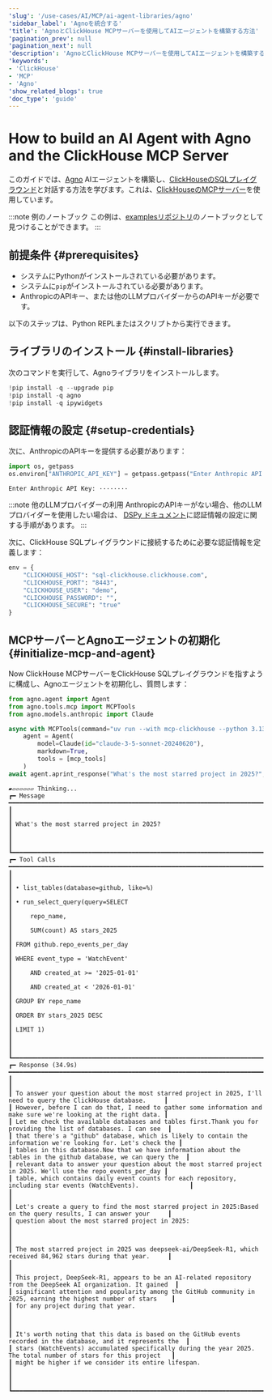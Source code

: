 ```yaml
---
'slug': '/use-cases/AI/MCP/ai-agent-libraries/agno'
'sidebar_label': 'Agnoを統合する'
'title': 'AgnoとClickHouse MCPサーバーを使用してAIエージェントを構築する方法'
'pagination_prev': null
'pagination_next': null
'description': 'AgnoとClickHouse MCPサーバーを使用してAIエージェントを構築する方法を学ぶ'
'keywords':
- 'ClickHouse'
- 'MCP'
- 'Agno'
'show_related_blogs': true
'doc_type': 'guide'
---
```




# How to build an AI Agent with Agno and the ClickHouse MCP Server

このガイドでは、[Agno](https://github.com/agno-agi/agno) AIエージェントを構築し、[ClickHouseのSQLプレイグラウンド](https://sql.clickhouse.com/)と対話する方法を学びます。これは、[ClickHouseのMCPサーバー](https://github.com/ClickHouse/mcp-clickhouse)を使用しています。

:::note 例のノートブック
この例は、[examplesリポジトリ](https://github.com/ClickHouse/examples/blob/main/ai/mcp/agno/agno.ipynb)のノートブックとして見つけることができます。
:::

## 前提条件 {#prerequisites}
- システムにPythonがインストールされている必要があります。
- システムに`pip`がインストールされている必要があります。
- AnthropicのAPIキー、または他のLLMプロバイダーからのAPIキーが必要です。

以下のステップは、Python REPLまたはスクリプトから実行できます。

<VerticalStepper headerLevel="h2">

## ライブラリのインストール {#install-libraries}

次のコマンドを実行して、Agnoライブラリをインストールします。

```python
!pip install -q --upgrade pip
!pip install -q agno
!pip install -q ipywidgets
```

## 認証情報の設定 {#setup-credentials}

次に、AnthropicのAPIキーを提供する必要があります：

```python
import os, getpass
os.environ["ANTHROPIC_API_KEY"] = getpass.getpass("Enter Anthropic API Key:")
```

```response title="Response"
Enter Anthropic API Key: ········
```

:::note 他のLLMプロバイダーの利用
AnthropicのAPIキーがない場合、他のLLMプロバイダーを使用したい場合は、
[ DSPy ドキュメント](https://dspy.ai/#__tabbed_1_1)に認証情報の設定に関する手順があります。
:::

次に、ClickHouse SQLプレイグラウンドに接続するために必要な認証情報を定義します：

```python
env = {
    "CLICKHOUSE_HOST": "sql-clickhouse.clickhouse.com",
    "CLICKHOUSE_PORT": "8443",
    "CLICKHOUSE_USER": "demo",
    "CLICKHOUSE_PASSWORD": "",
    "CLICKHOUSE_SECURE": "true"
}
```

## MCPサーバーとAgnoエージェントの初期化 {#initialize-mcp-and-agent}

Now ClickHouse MCPサーバーをClickHouse SQLプレイグラウンドを指すように構成し、Agnoエージェントを初期化し、質問します：

```python
from agno.agent import Agent
from agno.tools.mcp import MCPTools
from agno.models.anthropic import Claude
```

```python
async with MCPTools(command="uv run --with mcp-clickhouse --python 3.13 mcp-clickhouse", env=env, timeout_seconds=60) as mcp_tools:
    agent = Agent(
        model=Claude(id="claude-3-5-sonnet-20240620"),
        markdown=True,
        tools = [mcp_tools]
    )
await agent.aprint_response("What's the most starred project in 2025?", stream=True)
```

```response title="Response"
▰▱▱▱▱▱▱ Thinking...
┏━ Message ━━━━━━━━━━━━━━━━━━━━━━━━━━━━━━━━━━━━━━━━━━━━━━━━━━━━━━━━━━━━━━━━━━━━━━━━━━━━━━━━━━━━━━━━━━━━━━━━━━━━━━━┓
┃                                                                                                                 ┃
┃ What's the most starred project in 2025?                                                                        ┃
┃                                                                                                                 ┃
┗━━━━━━━━━━━━━━━━━━━━━━━━━━━━━━━━━━━━━━━━━━━━━━━━━━━━━━━━━━━━━━━━━━━━━━━━━━━━━━━━━━━━━━━━━━━━━━━━━━━━━━━━━━━━━━━━━┛
┏━ Tool Calls ━━━━━━━━━━━━━━━━━━━━━━━━━━━━━━━━━━━━━━━━━━━━━━━━━━━━━━━━━━━━━━━━━━━━━━━━━━━━━━━━━━━━━━━━━━━━━━━━━━━━┓
┃                                                                                                                 ┃
┃ • list_tables(database=github, like=%)                                                                          ┃
┃ • run_select_query(query=SELECT                                                                                 ┃
┃     repo_name,                                                                                                  ┃
┃     SUM(count) AS stars_2025                                                                                    ┃
┃ FROM github.repo_events_per_day                                                                                 ┃
┃ WHERE event_type = 'WatchEvent'                                                                                 ┃
┃     AND created_at >= '2025-01-01'                                                                              ┃
┃     AND created_at < '2026-01-01'                                                                               ┃
┃ GROUP BY repo_name                                                                                              ┃
┃ ORDER BY stars_2025 DESC                                                                                        ┃
┃ LIMIT 1)                                                                                                        ┃
┃                                                                                                                 ┃
┗━━━━━━━━━━━━━━━━━━━━━━━━━━━━━━━━━━━━━━━━━━━━━━━━━━━━━━━━━━━━━━━━━━━━━━━━━━━━━━━━━━━━━━━━━━━━━━━━━━━━━━━━━━━━━━━━━┛
┏━ Response (34.9s) ━━━━━━━━━━━━━━━━━━━━━━━━━━━━━━━━━━━━━━━━━━━━━━━━━━━━━━━━━━━━━━━━━━━━━━━━━━━━━━━━━━━━━━━━━━━━━━┓
┃                                                                                                                 ┃
┃ To answer your question about the most starred project in 2025, I'll need to query the ClickHouse database.     ┃
┃ However, before I can do that, I need to gather some information and make sure we're looking at the right data. ┃
┃ Let me check the available databases and tables first.Thank you for providing the list of databases. I can see  ┃
┃ that there's a "github" database, which is likely to contain the information we're looking for. Let's check the ┃
┃ tables in this database.Now that we have information about the tables in the github database, we can query the  ┃
┃ relevant data to answer your question about the most starred project in 2025. We'll use the repo_events_per_day ┃
┃ table, which contains daily event counts for each repository, including star events (WatchEvents).              ┃
┃                                                                                                                 ┃
┃ Let's create a query to find the most starred project in 2025:Based on the query results, I can answer your     ┃
┃ question about the most starred project in 2025:                                                                ┃
┃                                                                                                                 ┃
┃ The most starred project in 2025 was deepseek-ai/DeepSeek-R1, which received 84,962 stars during that year.     ┃
┃                                                                                                                 ┃
┃ This project, DeepSeek-R1, appears to be an AI-related repository from the DeepSeek AI organization. It gained  ┃
┃ significant attention and popularity among the GitHub community in 2025, earning the highest number of stars    ┃
┃ for any project during that year.                                                                               ┃
┃                                                                                                                 ┃
┃ It's worth noting that this data is based on the GitHub events recorded in the database, and it represents the  ┃
┃ stars (WatchEvents) accumulated specifically during the year 2025. The total number of stars for this project   ┃
┃ might be higher if we consider its entire lifespan.                                                             ┃
┃                                                                                                                 ┃
┗━━━━━━━━━━━━━━━━━━━━━━━━━━━━━━━━━━━━━━━━━━━━━━━━━━━━━━━━━━━━━━━━━━━━━━━━━━━━━━━━━━━━━━━━━━━━━━━━━━━━━━━━━━━━━━━━━┛
```

</VerticalStepper>
